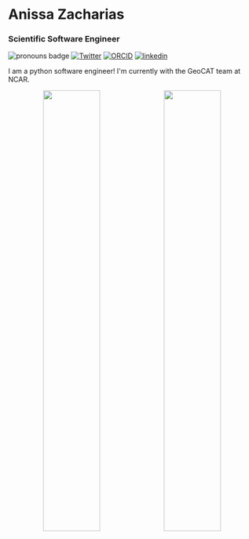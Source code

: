 # Anissa Zacharias


### Scientific Software Engineer

<!--
**anissa111/anissa111** is a ✨ _special_ ✨ repository because its `README.md` (this file) appears on your GitHub profile.

Here are some ideas to get you started:

- 🔭 I’m currently working on ...
- 🌱 I’m currently learning ...
- 👯 I’m looking to collaborate on ...
- 🤔 I’m looking for help with ...
- 💬 Ask me about ...
- 📫 How to reach me: ...
- 😄 Pronouns: ...
- ⚡ Fun fact: ...
-->

![pronouns badge](https://img.shields.io/badge/pronouns-she%2Fher-blueviolet)
[![Twitter](https://img.shields.io/badge/Twitter-1DA1F2?style=for-the-badge&logo=twitter&logoColor=white&style=flat-square)](https://twitter.com/AnissaZacharias)
[![ORCID](https://img.shields.io/static/v1?label=ORCID&message=0000-0002-2666-8493&color=green&style=flat-square&logo=orcid)](https://orcid.org/0000-0002-2666-8493)
[![linkedin](https://img.shields.io/static/v1?label=&message=LinkedIn&color=0077B5&style=flat-square&logo=linkedin)](https://www.linkedin.com/in/anissazacharias/)


I am a python software engineer! I'm currently with the GeoCAT team at NCAR.

<p align="center">
   <img width="48%" src="https://github-readme-stats.vercel.app/api?username=anissa111&show_icons=true&theme=material-palenight" />
   <img width="48%" src="https://github-readme-streak-stats.herokuapp.com/?user=anissa111&theme=material-palenight" />
</p>
